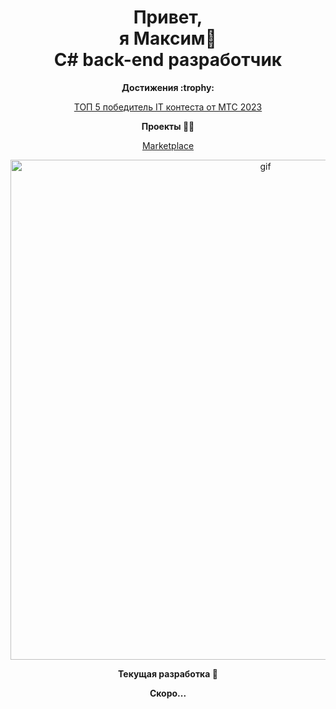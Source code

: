  <h1 align="center">Привет,
 </br>я Максим👋 
 </br>C# back-end разработчик</h1>
 
 
<p align="center"> 
 <strong>
  Достижения :trophy:
  <p align="center">
  </strong>
</p>
                 
<p align="center"> 
<a href="https://www.youtube.com/watch?v=2_J7-0AcMMg&t=45s">ТОП 5 победитель IT контеста от МТС 2023</a>
<p align="center"> 
<p align="center">
<strong>
Проекты &#128104;&#8205;&#128187;
</strong>
<p align="center"><a href="https://github.com/Piryutko/Marketplace">Marketplace</a></p>
</p>
<p align="center">
<img src="https://github.com/Piryutko/gif_public/blob/master/SrwsE.gif" alt="gif" title="gif" width="800"/>
<p align="center"> 
 <strong>
  Текущая разработка &#128640;
  </strong>
 <p>
  <p align="center">
   <strong>
  Скоро...
 </p>
